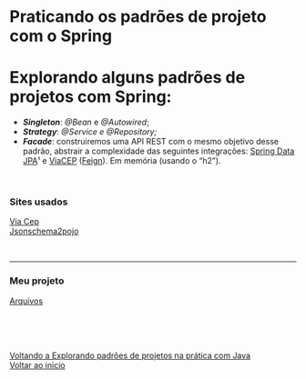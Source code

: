 # Praticando os padrões de projeto com o Spring

# Explorando alguns padrões de projetos com Spring:

- ***Singleton***: *@Bean* e *@Autowired*;
- ***Strategy***: *@Service e @Repository;*
- ***Facade***: construiremos uma API REST com o mesmo objetivo desse padrão, abstrair a complexidade das seguintes integrações: [Spring Data JPA](https://spring.io/guides/gs/accessing-data-jpa/)¹ e [ViaCEP](https://viacep.com.br/) ([Feign](https://spring.io/projects/spring-cloud-openfeign)). Em memória (usando o “h2”).

<br>

### Sites usados 
[Via Cep](https://viacep.com.br/)<br>
[Jsonschema2pojo](https://www.jsonschema2pojo.org/)

<br>

---

### Meu projeto
[Arquivos](/Arquivos/Conteudo/6%20-%20Ganhando%20produtividade%20com%20spring%20framwork/Codigo/Padroes%20de%20projeto%20com%20java/)

<br>

<br>

<br>

[Voltando a Explorando padrões de projetos na prática com Java](/Arquivos/Conteudo/6%20-%20Ganhando%20produtividade%20com%20spring%20framwork/6.7%20Projeto%20explorando%20padroes%20de%20projeto%20na%20pratica.md)<br>
[Voltar ao inicio](/README.md)